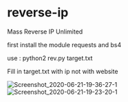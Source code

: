 # reverse-ip
Mass Reverse IP Unlimited

first install the module requests and bs4

use : python2 rev.py target.txt

Fill in target.txt with ip not with website

![Screenshot_2020-06-21-19-36-27-1](https://user-images.githubusercontent.com/65480013/85224955-e5af8200-b3f7-11ea-95a0-455cc355f678.png)
![Screenshot_2020-06-21-19-23-20-1](https://user-images.githubusercontent.com/65480013/85224957-eba56300-b3f7-11ea-92c9-1483381c86be.png)
